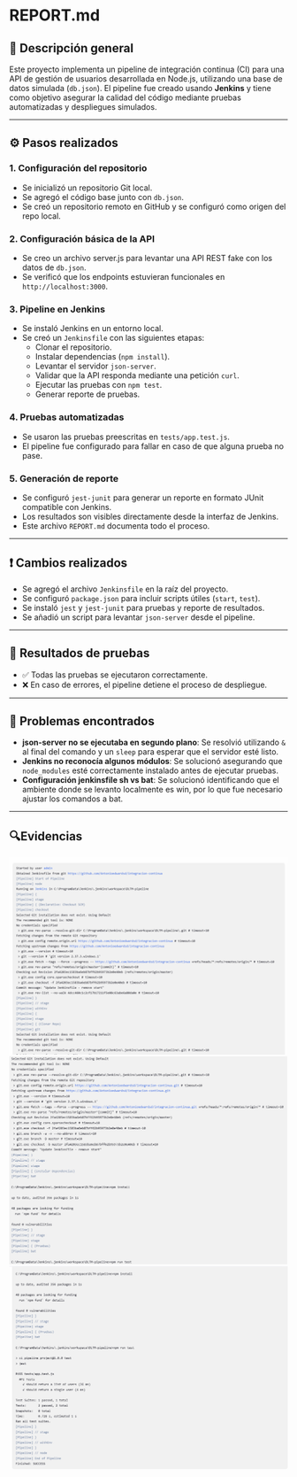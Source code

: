 # REPORT.md

## 📌 Descripción general

Este proyecto implementa un pipeline de integración continua (CI) para una API de gestión de usuarios desarrollada en Node.js, utilizando una base de datos simulada (`db.json`). El pipeline fue creado usando **Jenkins** y tiene como objetivo asegurar la calidad del código mediante pruebas automatizadas y despliegues simulados.

---

## ⚙️ Pasos realizados

### 1. Configuración del repositorio
- Se inicializó un repositorio Git local.
- Se agregó el código base junto con `db.json`.
- Se creó un repositorio remoto en GitHub y se configuró como origen del repo local.

### 2. Configuración básica de la API
- Se creo un archivo server.js para levantar una API REST fake con los datos de `db.json`.
- Se verificó que los endpoints estuvieran funcionales en `http://localhost:3000`.

### 3. Pipeline en Jenkins
- Se instaló Jenkins en un entorno local.
- Se creó un `Jenkinsfile` con las siguientes etapas:
  - Clonar el repositorio.
  - Instalar dependencias (`npm install`).
  - Levantar el servidor `json-server`.
  - Validar que la API responda mediante una petición `curl`.
  - Ejecutar las pruebas con `npm test`.
  - Generar reporte de pruebas.

### 4. Pruebas automatizadas
- Se usaron las pruebas preescritas en `tests/app.test.js`.
- El pipeline fue configurado para fallar en caso de que alguna prueba no pase.

### 5. Generación de reporte
- Se configuró `jest-junit` para generar un reporte en formato JUnit compatible con Jenkins.
- Los resultados son visibles directamente desde la interfaz de Jenkins.
- Este archivo `REPORT.md` documenta todo el proceso.

---

## ❗ Cambios realizados

- Se agregó el archivo `Jenkinsfile` en la raíz del proyecto.
- Se configuró `package.json` para incluir scripts útiles (`start`, `test`).
- Se instaló `jest` y `jest-junit` para pruebas y reporte de resultados.
- Se añadió un script para levantar `json-server` desde el pipeline.

---

## 🧪 Resultados de pruebas

- ✅ Todas las pruebas se ejecutaron correctamente.
- ❌ En caso de errores, el pipeline detiene el proceso de despliegue.

---

## 🚧 Problemas encontrados

- **json-server no se ejecutaba en segundo plano**: Se resolvió utilizando `&` al final del comando y un `sleep` para esperar que el servidor esté listo.
- **Jenkins no reconocía algunos módulos**: Se solucionó asegurando que `node_modules` esté correctamente instalado antes de ejecutar pruebas.
- **Configuración jenkinsfile sh vs bat**: Se solucionó identificando que el ambiente donde se levanto localmente es win, por lo que fue necesario ajustar los comandos a bat.

---

## 🔍Evidencias

![evidencia1](evidencia1.png)
![evidencia2](evidencia2.png)
![evidencia3](evidencia3.png)
